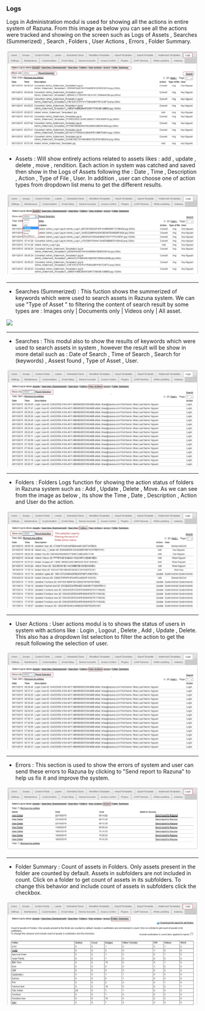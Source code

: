 ### Logs

Logs in Administration modul is used for showing all the actions in entire system of Razuna. From this image as below you can see all the actions were tracked and showing on the screen such as Logs of Assets , Searches (Summerized) , Search , Folders , User Actions , Errors , Folder Summary.

![](img/Admin_Logs1.jpg)

- Assets : Will show entirely actions related to assets likes : add , update , delete , move , rendition. Each action in system was catched and saved then show in the Logs of Assets following the : Date , Time , Description , Action , Type of File , User. In addition , user can choose one of action types from dropdown list menu to get the different results.

![](img/Admin_assets_logs.jpg)
___

- Searches (Summerized) : This fuction shows the summerized of keywords which were used to search assets in Razuna system. We can use "Type of Asset " to filtering the content of search result by some types are : Images only | Documents only | Videos only | All asset.

![](img/Admin_logs_Searchessummerized.jpg)

___

- Searches : This modul also to show the results of keywords which were used to search assets in system , however the result will be show in more detail such as : Date of Search , Time of Search , Search for (keywords) , Assest found , Type of Asset , User.

![](img/admin_logs_useraction.jpg)

___

- Folders : Folders Logs function for showing the action status of folders in Razuna system such as : Add , Update , Delete , Move. As we can see from the image as below , its show the Time , Date , Description , Action and User do the action.

![](img/Admin_logs_folders.jpg)

___

- User Actions : User actions modul is to shows the status of users in system with actions like : Login , Logout , Delete , Add , Update , Delete. This also has a dropdown list selection to filter the action to get the result following the selection of user.

![](img/admin_logs_useraction.jpg)

___

- Errors : This section is used to show the errors of system and user can send these errors to Razuna by clicking to "Send report to Razuna" to help us fix it and improve the system.

![](img/Admin_logs_errors.jpg)

___

- Folder Summary : Count of assets in Folders. Only assets present in the folder are counted by default. Assets in subfolders are not included in count. Click on a folder to get count of assets in its subfolders.
To change this behavior and include count of assets in subfolders click the checkbox. 

![](img/admin_logs_foldersummary.jpg)





